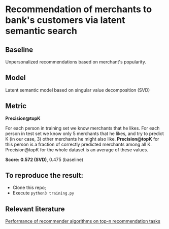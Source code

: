 # Recommendation of merchants to bank's customers via latent semantic search
## Baseline
Unpersonalized recommendations based on merchant's popularity.
## Model
Latent semantic model based on singular value decomposition (SVD)
## Metric
**Precision@topK**

For each person in training set we know merchants that he likes. For each person in test set we know only 5 merchants that he likes, and try to predict K (in our case, 3) other merchants he might also like. **Precision@topK** for this person is a fraction of correctly predicted merchants among all K. Precision@topK for the whole dataset is an average of these values.

**Score: 0.572 (SVD)**, 0.475 (baseline)

## To reproduce the result:
* Clone this repo;
* Execute `python3 training.py`
## Relevant literature
<a href="https://dl.acm.org/citation.cfm?id=1864721">Performance of recommender algorithms on top-n recommendation tasks</a>
